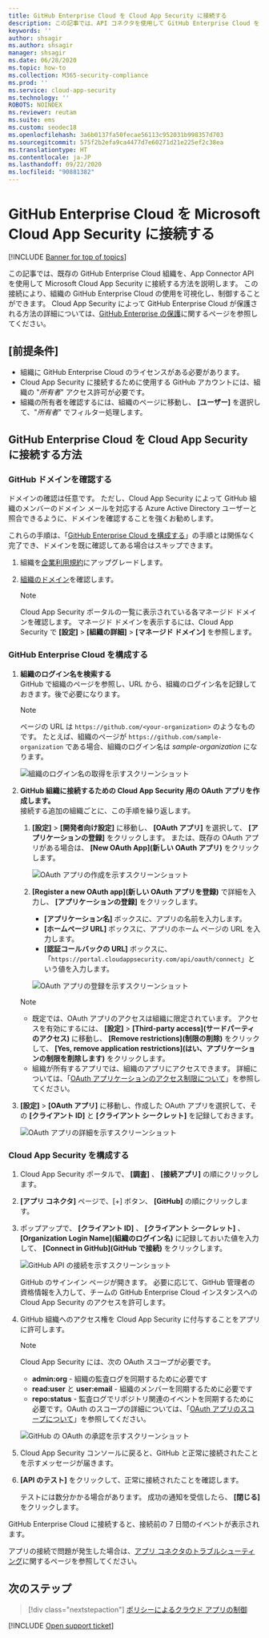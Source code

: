 ```yaml
---
title: GitHub Enterprise Cloud を Cloud App Security に接続する
description: この記事では、API コネクタを使用して GitHub Enterprise Cloud を Cloud App Security に接続し、使用状況を表示および制御する方法について説明します。
keywords: ''
author: shsagir
ms.author: shsagir
manager: shsagir
ms.date: 06/28/2020
ms.topic: how-to
ms.collection: M365-security-compliance
ms.prod: ''
ms.service: cloud-app-security
ms.technology: ''
ROBOTS: NOINDEX
ms.reviewer: reutam
ms.suite: ems
ms.custom: seodec18
ms.openlocfilehash: 3a6b0137fa50fecae56113c952031b998357d703
ms.sourcegitcommit: 575f2b2efa9ca4477d7e60271d21e225ef2c38ea
ms.translationtype: HT
ms.contentlocale: ja-JP
ms.lasthandoff: 09/22/2020
ms.locfileid: "90881382"
---
```

# <a name="connect-github-enterprise-cloud-to-microsoft-cloud-app-security"></a>GitHub Enterprise Cloud を Microsoft Cloud App Security に接続する

[!INCLUDE [Banner for top of topics](includes/banner.md)]

この記事では、既存の GitHub Enterprise Cloud 組織を、App Connector API を使用して Microsoft Cloud App Security に接続する方法を説明します。 この接続により、組織の GitHub Enterprise Cloud の使用を可視化し、制御することができます。 Cloud App Security によって GitHub Enterprise Cloud が保護される方法の詳細については、[GitHub Enterprise の保護](protect-github.md)に関するページを参照してください。

## <a name="prerequisites"></a>[前提条件]

- 組織に GitHub Enterprise Cloud のライセンスがある必要があります。
- Cloud App Security に接続するために使用する GitHub アカウントには、組織の "*所有者*" アクセス許可が必要です。
- 組織の所有者を確認するには、組織のページに移動し、 **[ユーザー]** を選択して、"*所有者*" でフィルター処理します。

## <a name="how-to-connect-github-enterprise-cloud-to-cloud-app-security"></a>GitHub Enterprise Cloud を Cloud App Security に接続する方法

### <a name="verify-your-github-domains"></a>GitHub ドメインを確認する

ドメインの確認は任意です。 ただし、Cloud App Security によって GitHub 組織のメンバーのドメイン メールを対応する Azure Active Directory ユーザーと照合できるように、ドメインを確認することを強くお勧めします。

これらの手順は、「[GitHub Enterprise Cloud を構成する](#configure-github-enterprise-cloud)」の手順とは関係なく完了でき、ドメインを既に確認してある場合はスキップできます。

1. 組織を[企業利用規約](https://help.github.com/en/github/setting-up-and-managing-organizations-and-teams/upgrading-to-the-corporate-terms-of-service)にアップグレードします。
1. [組織のドメイン](https://help.github.com/en/github/setting-up-and-managing-organizations-and-teams/verifying-your-organizations-domain)を確認します。

    > [!NOTE]
    > Cloud App Security ポータルの一覧に表示されている各マネージド ドメインを確認します。 マネージド ドメインを表示するには、Cloud App Security で **[設定]**  >  **[組織の詳細]**  >  **[マネージド ドメイン]** を参照します。

### <a name="configure-github-enterprise-cloud"></a>GitHub Enterprise Cloud を構成する

1. **組織のログイン名を検索する**  
GitHub で組織のページを参照し、URL から、組織のログイン名を記録しておきます。後で必要になります。

    > [!NOTE]
    > ページの URL は `https://github.com/<your-organization>` のようなものです。 たとえば、組織のページが `https://github.com/sample-organization` である場合、組織のログイン名は *sample-organization* になります。

    ![組織のログイン名の取得を示すスクリーンショット](media/connect-github-org-login-name.png)

1. **GitHub 組織に接続するための Cloud App Security 用の OAuth アプリを作成します。**  
接続する追加の組織ごとに、この手順を繰り返します。

    1. **[設定]**  >  **[開発者向け設定]** に移動し、 **[OAuth アプリ]** を選択して、 **[アプリケーションの登録]** をクリックします。 または、既存の OAuth アプリがある場合は、 **[New OAuth App]\(新しい OAuth アプリ\)** をクリックします。

        ![OAuth アプリの作成を示すスクリーンショット](media/connect-github-create-oauth-app.png)

    1. **[Register a new OAuth app]\(新しい OAuth アプリを登録\)** で詳細を入力し、 **[アプリケーションの登録]** をクリックします。
        - **[アプリケーション名]** ボックスに、アプリの名前を入力します。
        - **[ホームページ URL]** ボックスに、アプリのホーム ページの URL を入力します。
        - **[認証コールバックの URL]** ボックスに、「`https://portal.cloudappsecurity.com/api/oauth/connect`」という値を入力します。

        ![OAuth アプリの登録を示すスクリーンショット](media/connect-github-register-oauth-app.png)

    > [!NOTE]
    >
    > - 既定では、OAuth アプリのアクセスは組織に限定されています。 アクセスを有効にするには、 **[設定]**  >  **[Third-party access]\(サードパーティのアクセス\)** に移動し、 **[Remove restrictions]\(制限の削除\)** をクリックして、 **[Yes, remove application restrictions]\(はい、アプリケーションの制限を削除します\)** をクリックします。
    > - 組織が所有するアプリでは、組織のアプリにアクセスできます。 詳細については、「[OAuth アプリケーションのアクセス制限について](https://help.github.com/en/github/setting-up-and-managing-organizations-and-teams/about-oauth-app-access-restrictions)」を参照してください。

1. **[設定]**  >  **[OAuth アプリ]** に移動し、作成した OAuth アプリを選択して、その **[クライアント ID]** と **[クライアント シークレット]** を記録しておきます。

    ![OAuth アプリの詳細を示すスクリーンショット](media/connect-github-oauth-app-details.png)

### <a name="configure-cloud-app-security"></a>Cloud App Security を構成する

1. Cloud App Security ポータルで、 **[調査]** 、 **[接続アプリ]** の順にクリックします。

1. **[アプリ コネクタ]** ページで、[+] ボタン、 **[GitHub]** の順にクリックします。

1. ポップアップで、 **[クライアント ID]** 、 **[クライアント シークレット]** 、 **[Organization Login Name]\(組織のログイン名\)** に記録しておいた値を入力して、 **[Connect in GitHub]\(GitHub で接続\)** をクリックします。

    ![GitHub API の接続を示すスクリーンショット](media/connect-github-connect-app.png)

    GitHub のサインイン ページが開きます。 必要に応じて、GitHub 管理者の資格情報を入力して、チームの GitHub Enterprise Cloud インスタンスへの Cloud App Security のアクセスを許可します。

1. GitHub 組織へのアクセス権を Cloud App Security に付与することをアプリに許可します。

    > [!NOTE]
    > Cloud App Security には、次の OAuth スコープが必要です。
    >
    > - **admin:org** - 組織の監査ログを同期するために必要です
    > - **read:user** と **user:email** - 組織のメンバーを同期するために必要です
    > - **repo:status** - 監査ログでリポジトリ関連のイベントを同期するために必要です。OAuth のスコープの詳細については、「[OAuth アプリのスコープについて](https://developer.github.com/apps/building-oauth-apps/understanding-scopes-for-oauth-apps/)」を参照してください。

    ![GitHub の OAuth の承認を示すスクリーンショット](media/connect-github-authorize-app.png)

1. Cloud App Security コンソールに戻ると、GitHub と正常に接続されたことを示すメッセージが届きます。

1. **[API のテスト]** をクリックして、正常に接続されたことを確認します。

    テストには数分かかる場合があります。 成功の通知を受信したら、 **[閉じる]** をクリックします。

GitHub Enterprise Cloud に接続すると、接続前の 7 日間のイベントが表示されます。

アプリの接続で問題が発生した場合は、[アプリ コネクタのトラブルシューティング](troubleshooting-api-connectors-using-error-messages.md)に関するページを参照してください。

## <a name="next-steps"></a>次のステップ

> [!div class="nextstepaction"]
> [ポリシーによるクラウド アプリの制御](control-cloud-apps-with-policies.md)

[!INCLUDE [Open support ticket](includes/support.md)]
